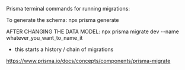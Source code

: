 Prisma terminal commands for running migrations:

To generate the schema:
npx prisma generate

AFTER CHANGING THE DATA MODEL:
npx prisma migrate dev --name whatever_you_want_to_name_it
- this starts a history / chain of migrations

https://www.prisma.io/docs/concepts/components/prisma-migrate

